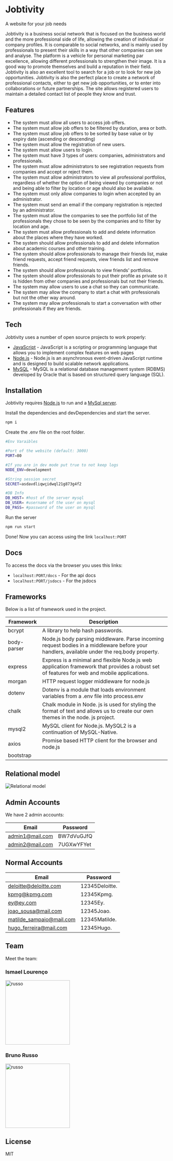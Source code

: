 # Jobtivity

A website for your job needs

Jobtivity is a business social network that is focused on the business world and the more professional side of life, allowing the creation of individual or company profiles. It is comparable to social networks, and is mainly used by professionals to present their skills in a way that other companies can see and analyse. The platform is a vehicle for personal marketing par excellence, allowing different professionals to strengthen their image. It is a good way to promote themselves and build a reputation in their field. Jobtivity is also an excellent tool to search for a job or to look for new job opportunities. Jobtivity is also the perfect place to create a network of professional contacts, either to get new job opportunities, or to enter into collaborations or future partnerships. The site allows registered users to maintain a detailed contact list of people they know and trust.

## Features

- The system must allow all users to access job offers.
- The system must allow job offers to be filtered by duration, area or both.
- The system must allow job offers to be sorted by base value or by expiry date (ascending or descending)
- The system must allow the registration of new users.
- The system must allow users to login.
- The system must have 3 types of users: companies, administrators and professionals.
- The system must allow administrators to see registration requests from companies and accept or reject them.
- The system must allow administrators to view all professional portfolios, regardless of whether the option of being viewed by companies or not and being able to filter by location or age should also be available.
- The system must only allow companies to login when accepted by an administrator.
- The system must send an email if the company registration is rejected by an administrator.
- The system must allow the companies to see the portfolio list of the professionals they chose to be seen by the companies and to filter by location and age.
- The system must allow professionals to add and delete information about the places where they have worked.
- The system should allow professionals to add and delete information about academic courses and other training.
- The system should allow professionals to manage their friends list, make friend requests, accept friend requests, view friends list and remove friends.
- The system should allow professionals to view friends' portfolios.
- The system should allow professionals to put their profile as private so it is hidden from other companies and professionals but not their friends.
- The system may allow users to use a chat so they can communicate.
- The system may allow the company to start a chat with professionals but not the other way around.
- The system may allow professionals to start a conversation with other professionals if they are friends.

## Tech

Jobtivity uses a number of open source projects to work properly:

- [JavaScript](https://developer.mozilla.org/pt-BR/docs/Web/JavaScript) - JavaScript is a scripting or programming language that allows you to implement complex features on web pages
- [Node.js](https://nodejs.org/) - Node.js is an asynchronous event-driven JavaScript runtime and is designed to build scalable network applications.
- [MySQL](https://www.mysql.com/) - MySQL is a relational database management system (RDBMS) developed by Oracle that is based on structured query language (SQL).

## Installation

Jobtivity requires [Node.js](https://nodejs.org/) to run and a [MySql server](https://www.mysql.com/).

Install the dependencies and devDependencies and start the server.

```sh
npm i
```

Create the .env file on the root folder.

```sh
#Env Varaibles

#Port of the website (default: 3000)
PORT=80

#If you are in dev mode put true to not keep logs
NODE_ENV=development

#String session secret
SECRET=asdavdliqwçidwql21g873g4f2

#DB Info
DB_HOST= #host of the server mysql
DB_USER= #username of the user on mysql
DB_PASS= #password of the user on mysql
```

Run the server

```sh
npm run start
```

Done! Now you can access using the link `localhost:PORT`

## Docs

To access the docs via the browser you uses this links:

- `localhost:PORT/docs` - For the api docs
- `localhost:PORT/jsdocs` - For the jsdocs

## Frameworks

Below is a list of framework used in the project.

| Framework | Description |
| ------ | ------ |
| bcrypt | A library to help hash passwords. |
| body-parser | Node.js body parsing middleware. Parse incoming request bodies in a middleware before your handlers, available under the req.body property. |
| express | Express is a minimal and flexible Node.js web application framework that provides a robust set of features for web and mobile applications. |
| morgan | HTTP request logger middleware for node.js |
| dotenv | Dotenv is a module that loads environment variables from a .env file into process.env |
| chalk | Chalk module in Node. js is used for styling the format of text and allows us to create our own themes in the node. js project. |
| mysql2 | MySQL client for Node.js. MySQL2 is a continuation of MySQL-Native. |
| axios | Promise based HTTP client for the browser and node.js |
| bootstrap |  |

## Relational model

![Relational model](/docs/db.png "Relational model")

## Admin Accounts

We have 2 admin accounts:

| Email | Password |
| ------ | ------ |
| admin1@mail.com | BW7dVuGJfQ |
| admin2@mail.com | 7UGXwYFYet |

## Normal Accounts

| Email | Password |
| ------ | ------ |
| deloitte@deloitte.com | 12345Deloitte. |
| kpmg@kpmg.com | 12345Kpmg. |
| ey@ey.com | 12345Ey. |
| joao_sousa@mail.com | 12345Joao. |
| matilde_sampaio@mail.com | 12345Matilde. |
| hugo_ferreira@mail.com | 12345Hugo. |

## Team

Meet the team:

### Ismael Lourenço

<img src="./docs/ismael.png" alt="russo" width="200"/>

### Bruno Russo

<img src="./docs/russo.png" alt="russo" width="200"/>

## License

MIT
